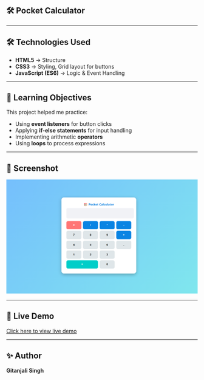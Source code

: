 ## 🛠️ Pocket Calculator
---

## 🛠️ Technologies Used
- **HTML5** → Structure  
- **CSS3** → Styling, Grid layout for buttons  
- **JavaScript (ES6)** → Logic & Event Handling  

---

## 🎯 Learning Objectives
This project helped me practice:
- Using **event listeners** for button clicks  
- Applying **if-else statements** for input handling  
- Implementing arithmetic **operators**  
- Using **loops** to process expressions  

---

## 📸 Screenshot
![Calculator Screenshot](image.png)  

---


## 🔗 Live Demo
[Click here to view live demo](https://68a33e280718ca3be0a07cd2--loquacious-mochi-c9fabc.netlify.app/)  

---


## ✨ Author
**Gitanjali Singh**  



